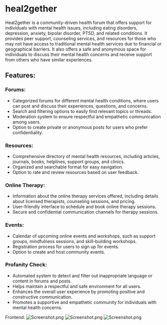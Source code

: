 # heal2gether

Heal2gether is a community-driven health forum that offers support for individuals with mental health issues, including eating disorders, depression, anxiety, bipolar disorder, PTSD, and related conditions. It provides peer support, counseling services, and resources for those who may not have access to traditional mental health services due to financial or geographical barriers. It also offers a safe and anonymous space for individuals to discuss their mental health concerns and receive support from others who have similar experiences.

## Features:

### Forums:
- Categorized forums for different mental health conditions, where users can post and discuss their experiences, questions, and concerns.
- Search and filtering options to easily find relevant topics or threads.
- Moderation system to ensure respectful and empathetic communication among users.
- Option to create private or anonymous posts for users who prefer confidentiality.

### Resources:
- Comprehensive directory of mental health resources, including articles, journals, books, helplines, support groups, and clinics.
- Organized and searchable format for easy navigation.
- Option to rate and review resources based on user feedback.

### Online Therapy:
- Information about the online therapy services offered, including details about licensed therapists, counseling sessions, and pricing.
- User-friendly interface to schedule and book online therapy sessions.
- Secure and confidential communication channels for therapy sessions.

### Events:
- Calendar of upcoming online events and workshops, such as support groups, mindfulness sessions, and skill-building workshops.
- Registration process for users to sign up for events.
- Option to create and host community events.

### Profanity Check:
- Automated system to detect and filter out inappropriate language or content in forums and posts.
- Helps maintain a respectful and safe environment for all users.
- Enhances the overall user experience by promoting positive and constructive communication.
- Promotes a supportive and empathetic community for individuals with mental health concerns.

Frontend:
![Screenshot.png](https://github.com/sanya-mahajan/heal2gether/blob/main/frontend/src/assets/LoginPage.png)
![Screenshot.png](https://github.com/sanya-mahajan/heal2gether/blob/main/frontend/src/assets/Forum.png)
![Screenshot.png](https://github.com/sanya-mahajan/heal2gether/blob/main/frontend/src/assets/HomePage.png)

